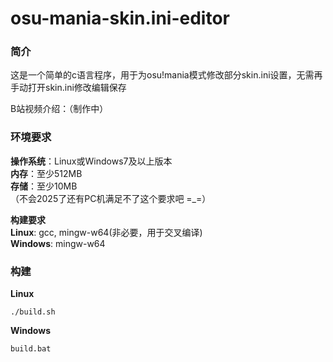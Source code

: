 # osu-mania-skin.ini-editor

### 简介
这是一个简单的c语言程序，用于为osu!mania模式修改部分skin.ini设置，无需再手动打开skin.ini修改编辑保存

B站视频介绍：（制作中）

### 环境要求
**操作系统**：Linux或Windows7及以上版本  
**内存**：至少512MB  
**存储**：至少10MB  
（不会2025了还有PC机满足不了这个要求吧 =_=）  

**构建要求**  
**Linux**: gcc, mingw-w64(非必要，用于交叉编译)  
**Windows**: mingw-w64  
### 构建
**Linux**

`./build.sh`

**Windows**

`build.bat`